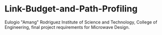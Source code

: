 # Link-Budget-and-Path-Profiling
Eulogio "Amang" Rodriguez Institute of Science and Technology, College of Engineering, final project requirements for Microwave Design.
